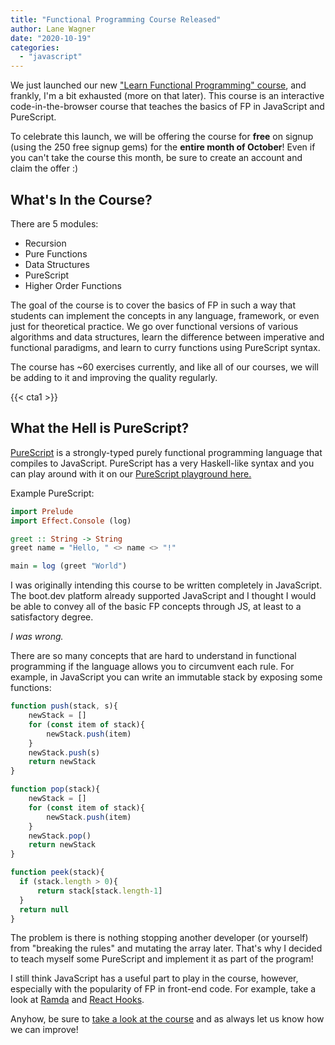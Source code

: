 ```yaml
---
title: "Functional Programming Course Released"
author: Lane Wagner
date: "2020-10-19"
categories: 
  - "javascript"
---
```


We just launched our new ["Learn Functional Programming" course](https://boot.dev/learn/learn-functional-programming), and frankly, I'm a bit exhausted (more on that later). This course is an interactive code-in-the-browser course that teaches the basics of FP in JavaScript and PureScript.

To celebrate this launch, we will be offering the course for **free** on signup (using the 250 free signup gems) for the **entire month of October**! Even if you can't take the course this month, be sure to create an account and claim the offer :)

## What's In the Course?

There are 5 modules:

- Recursion
- Pure Functions
- Data Structures
- PureScript
- Higher Order Functions

The goal of the course is to cover the basics of FP in such a way that students can implement the concepts in any language, framework, or even just for theoretical practice. We go over functional versions of various algorithms and data structures, learn the difference between imperative and functional paradigms, and learn to curry functions using PureScript syntax.

The course has ~60 exercises currently, and like all of our courses, we will be adding to it and improving the quality regularly.

{{< cta1 >}}

## What the Hell is PureScript?

[PureScript](https://www.purescript.org/) is a strongly-typed purely functional programming language that compiles to JavaScript. PureScript has a very Haskell-like syntax and you can play around with it on our [PureScript playground here.](https://boot.dev/playground/purescript)

Example PureScript:

```purs
import Prelude
import Effect.Console (log)

greet :: String -> String
greet name = "Hello, " <> name <> "!"

main = log (greet "World")
```

I was originally intending this course to be written completely in JavaScript. The boot.dev platform already supported JavaScript and I thought I would be able to convey all of the basic FP concepts through JS, at least to a satisfactory degree.

_I was wrong._

There are so many concepts that are hard to understand in functional programming if the language allows you to circumvent each rule. For example, in JavaScript you can write an immutable stack by exposing some functions:

```js
function push(stack, s){
    newStack = []
    for (const item of stack){
        newStack.push(item)
    }
    newStack.push(s)
    return newStack
}

function pop(stack){
    newStack = []
    for (const item of stack){
        newStack.push(item)
    }
    newStack.pop()
    return newStack
}

function peek(stack){
  if (stack.length > 0){
      return stack[stack.length-1]
  }
  return null
}
```

The problem is there is nothing stopping another developer (or yourself) from "breaking the rules" and mutating the array later. That's why I decided to teach myself some PureScript and implement it as part of the program!

I still think JavaScript has a useful part to play in the course, however, especially with the popularity of FP in front-end code. For example, take a look at [Ramda](https://ramdajs.com/) and [React Hooks](https://reactjs.org/docs/hooks-intro.html).

Anyhow, be sure to [take a look at the course](https://boot.dev/) and as always let us know how we can improve!
